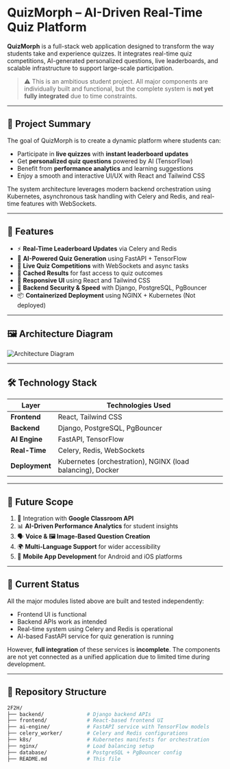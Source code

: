 # QuizMorph – AI-Driven Real-Time Quiz Platform

**QuizMorph** is a full-stack web application designed to transform the way students take and experience quizzes. It integrates real-time quiz competitions, AI-generated personalized questions, live leaderboards, and scalable infrastructure to support large-scale participation.

> ⚠️ This is an ambitious student project. All major components are individually built and functional, but the complete system is **not yet fully integrated** due to time constraints.

---

## 📌 Project Summary

The goal of QuizMorph is to create a dynamic platform where students can:

- Participate in **live quizzes** with **instant leaderboard updates**
- Get **personalized quiz questions** powered by AI (TensorFlow)
- Benefit from **performance analytics** and learning suggestions
- Enjoy a smooth and interactive UI/UX with React and Tailwind CSS

The system architecture leverages modern backend orchestration using Kubernetes, asynchronous task handling with Celery and Redis, and real-time features with WebSockets.

---

## 🧠 Features

- ⚡ **Real-Time Leaderboard Updates** via Celery and Redis
- 🤖 **AI-Powered Quiz Generation** using FastAPI + TensorFlow
- 🧪 **Live Quiz Competitions** with WebSockets and async tasks
- 💾 **Cached Results** for fast access to quiz outcomes
- 🎨 **Responsive UI** using React and Tailwind CSS
- 🔐 **Backend Security & Speed** with Django, PostgreSQL, PgBouncer
- 📦 **Containerized Deployment** using NGINX + Kubernetes (Not deployed)

---

## 🖼️ Architecture Diagram

![Architecture Diagram](./7a2f04d0-17cd-450f-9d8f-25f568df761a.png)

---

## 🛠️ Technology Stack

| Layer            | Technologies Used                                                                 |
|------------------|------------------------------------------------------------------------------------|
| **Frontend**     | React, Tailwind CSS                                                                |
| **Backend**      | Django, PostgreSQL, PgBouncer                                                      |
| **AI Engine**    | FastAPI, TensorFlow                                                                |
| **Real-Time**    | Celery, Redis, WebSockets                                                          |
| **Deployment**   | Kubernetes (orchestration), NGINX (load balancing), Docker                         |

---

## 🔮 Future Scope

1. 📘 Integration with **Google Classroom API**
2. 📊 **AI-Driven Performance Analytics** for student insights
3. 🗣️ **Voice & 🖼️ Image-Based Question Creation**
4. 🌍 **Multi-Language Support** for wider accessibility
5. 📱 **Mobile App Development** for Android and iOS platforms

---

## 🚧 Current Status

All the major modules listed above are built and tested independently:

- Frontend UI is functional
- Backend APIs work as intended
- Real-time system using Celery and Redis is operational
- AI-based FastAPI service for quiz generation is running

However, **full integration** of these services is **incomplete**. The components are not yet connected as a unified application due to limited time during development.

---

## 📁 Repository Structure

```bash
2F2H/
├── backend/              # Django backend APIs
├── frontend/             # React-based frontend UI
├── ai-engine/            # FastAPI service with TensorFlow models
├── celery_worker/        # Celery and Redis configurations
├── k8s/                  # Kubernetes manifests for orchestration
├── nginx/                # Load balancing setup
├── database/             # PostgreSQL + PgBouncer config
├── README.md             # This file
